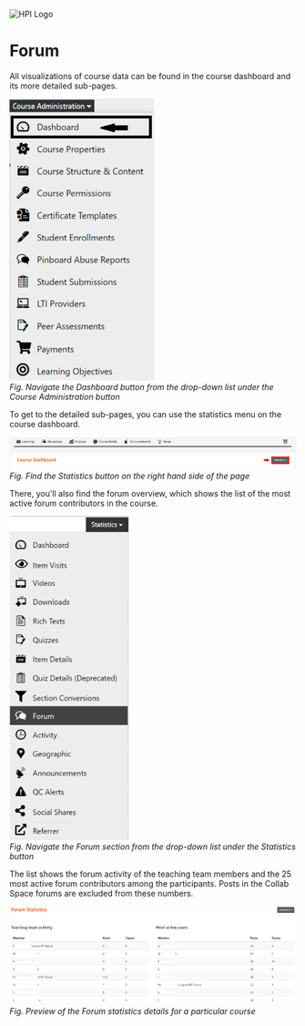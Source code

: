 ![HPI Logo](../../../img/HPI_Logo.png)

# Forum

All visualizations of course data can be found in the course dashboard and its more detailed sub-pages.

![Dashboard](../../../img/course_admin_items/dashboard.png)  
*Fig. Navigate the Dashboard button from the drop-down list under the Course Administration button*  

To get to the detailed sub-pages, you can use the statistics menu on the course dashboard.

![Statistics](../../../img/features/analytics/dashboard/statistics.png)  
*Fig. Find the Statistics button on the right hand side of the page*

There, you'll also find the forum overview, which shows the list of the most active forum contributors in the course.

![Forum](../../../img/features/analytics/dashboard/forum.png)  
*Fig. Navigate the Forum section from the drop-down list under the Statistics button*  

The list shows the forum activity of the teaching team members and the 25 most active forum contributors among the participants.
Posts in the Collab Space forums are excluded from these numbers.

![Forum Details](../../../img/features/analytics/dashboard/forum_details.png)  
*Fig. Preview of the Forum statistics details for a particular course*
